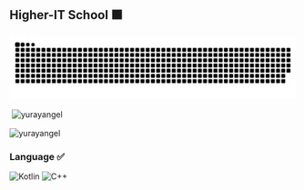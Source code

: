


## Higher-IT School  :black_large_square:
![snake gif](https://github.com/YuraYangel/YuraYangel/blob/output/github-contribution-grid-snake-dark.svg)



<p align="left">
</p>




<p>&nbsp;<img align="center" src="https://github-readme-stats.vercel.app/api?username=yurayangel&show_icons=true&theme=dark&locale=en" alt="yurayangel" /></p>

<p><img align="center" src="https://github-readme-streak-stats.herokuapp.com/?user=yurayangel&theme=dark" alt="yurayangel" /></p>




### Language :white_check_mark:

![Kotlin](https://img.shields.io/badge/-Kotlin-090909?style=for-the-badge&logo=Kotlin)
![С++](https://img.shields.io/badge/-C++-090909?style=for-the-badge&logo=C%2b%2b)

